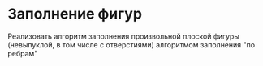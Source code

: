 # Заполнение фигур

Реализовать алгоритм заполнения произвольной плоской фигуры (невыпуклой, в том числе с отверстиями) алгоритмом заполнения "по ребрам"
